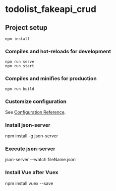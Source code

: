 # todolist_fakeapi_crud

## Project setup
```
npm install
```

### Compiles and hot-reloads for development
```
npm run serve
npm run start
```

### Compiles and minifies for production
```
npm run build
```

### Customize configuration
See [Configuration Reference](https://cli.vuejs.org/config/).

### Install json-server

npm install -g json-server

### Execute json-server

json-server --watch fileName.json <!-- json-server --watch vueLists.json -->

### Install Vue after Vuex

npm install vuex --save


